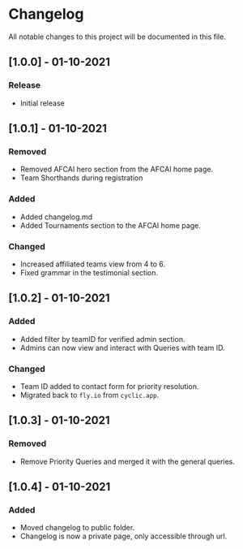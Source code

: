 # Changelog

All notable changes to this project will be documented in this file.

## [1.0.0] - 01-10-2021

### Release

- Initial release

## [1.0.1] - 01-10-2021

### Removed

- Removed AFCAI hero section from the AFCAI home page.
- Team Shorthands during registration

### Added

- Added changelog.md
- Added Tournaments section to the AFCAI home page.

### Changed

- Increased affiliated teams view from 4 to 6.
- Fixed grammar in the testimonial section.

## [1.0.2] - 01-10-2021

### Added

- Added filter by teamID for verified admin section.
- Admins can now view and interact with Queries with team ID.

### Changed

- Team ID added to contact form for priority resolution.
- Migrated back to `fly.io` from `cyclic.app`.

## [1.0.3] - 01-10-2021

### Removed

- Remove Priority Queries and merged it with the general queries.

## [1.0.4] - 01-10-2021

### Added

- Moved changelog to public folder.
- Changelog is now a private page, only accessible through url.
